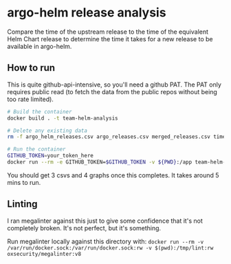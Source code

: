 # argo-helm release analysis

Compare the time of the upstream release to the time of the equivalent Helm Chart release to determine the time it takes for a new release to be available in argo-helm.


## How to run
This is quite github-api-intensive, so you'll need a github PAT. The PAT only requires public read (to fetch the data from the public repos without being too rate limited).

```bash
# Build the container
docker build . -t team-helm-analysis

# Delete any existing data
rm -f argo_helm_releases.csv argo_releases.csv merged_releases.csv time_difference_plot_argo*.png

# Run the container
GITHUB_TOKEN=your_token_here
docker run --rm -e GITHUB_TOKEN=$GITHUB_TOKEN -v ${PWD}:/app team-helm-analysis
```

You should get 3 csvs and 4 graphs once this completes. It takes around 5 mins to run.


## Linting
I ran megalinter against this just to give some confidence that it's not completely broken. It's not perfect, but it's something.

Run megalinter locally against this directory with: `docker run --rm -v /var/run/docker.sock:/var/run/docker.sock:rw -v $(pwd):/tmp/lint:rw oxsecurity/megalinter:v8`
